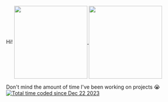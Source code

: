 Hi!
<a href="https://github.com/graviscool/">
  <img height=200 align="center" src="https://github-readme-stats-graviscool.vercel.app/api?username=graviscool&theme=tokyonight&show_icons=true&hide=stars&show=prs_merged,prs_merged_percentage" />
</a>
<a href="https://github.com/graviscool/">
  <img height=200 align="center" src="https://github-readme-stats-graviscool.vercel.app/api/top-langs?username=graviscool&theme=radical&hide=shell&layout=compact" />
</a>

Don't mind the amount of time I've been working on projects 😭 <a href="https://wakatime.com/@018c932d-e0d0-4569-ba99-d28e62dba1f0"><img src="https://wakatime.com/badge/user/018c932d-e0d0-4569-ba99-d28e62dba1f0.svg" alt="Total time coded since Dec 22 2023" /></a>

<!--
**graviscool/graviscool** is a ✨ _special_ ✨ repository because its `README.md` (this file) appears on your GitHub profile.

Here are some ideas to get you started:

- 🔭 I’m currently working on ...
- 🌱 I’m currently learning ...
- 👯 I’m looking to collaborate on ...
- 🤔 I’m looking for help with ...
- 💬 Ask me about ...
- 📫 How to reach me: ...
- 😄 Pronouns: ...
- ⚡ Fun fact: ...
-->

